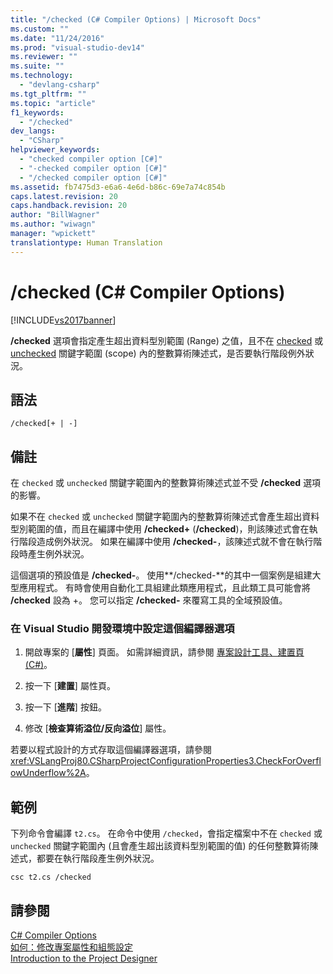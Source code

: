 ```yaml
---
title: "/checked (C# Compiler Options) | Microsoft Docs"
ms.custom: ""
ms.date: "11/24/2016"
ms.prod: "visual-studio-dev14"
ms.reviewer: ""
ms.suite: ""
ms.technology: 
  - "devlang-csharp"
ms.tgt_pltfrm: ""
ms.topic: "article"
f1_keywords: 
  - "/checked"
dev_langs: 
  - "CSharp"
helpviewer_keywords: 
  - "checked compiler option [C#]"
  - "-checked compiler option [C#]"
  - "/checked compiler option [C#]"
ms.assetid: fb7475d3-e6a6-4e6d-b86c-69e7a74c854b
caps.latest.revision: 20
caps.handback.revision: 20
author: "BillWagner"
ms.author: "wiwagn"
manager: "wpickett"
translationtype: Human Translation
---
```

# /checked (C# Compiler Options)
[!INCLUDE[vs2017banner](../../../csharp/includes/vs2017banner.md)]

**\/checked** 選項會指定產生超出資料型別範圍 \(Range\) 之值，且不在 [checked](../../../csharp/language-reference/keywords/checked.md) 或 [unchecked](../../../csharp/language-reference/keywords/unchecked.md) 關鍵字範圍 \(scope\) 內的整數算術陳述式，是否要執行階段例外狀況。  
  
## 語法  
  
```  
/checked[+ | -]  
```  
  
## 備註  
 在 `checked` 或 `unchecked` 關鍵字範圍內的整數算術陳述式並不受 **\/checked** 選項的影響。  
  
 如果不在 `checked` 或 `unchecked` 關鍵字範圍內的整數算術陳述式會產生超出資料型別範圍的值，而且在編譯中使用 **\/checked\+** \(**\/checked**\)，則該陳述式會在執行階段造成例外狀況。  如果在編譯中使用 **\/checked\-**，該陳述式就不會在執行階段時產生例外狀況。  
  
 這個選項的預設值是 **\/checked\-**。  使用**\/checked\-**的其中一個案例是組建大型應用程式。  有時會使用自動化工具組建此類應用程式，且此類工具可能會將 **\/checked** 設為 \+。  您可以指定 **\/checked\-** 來覆寫工具的全域預設值。  
  
### 在 Visual Studio 開發環境中設定這個編譯器選項  
  
1.  開啟專案的 \[**屬性**\] 頁面。  如需詳細資訊，請參閱 [專案設計工具、建置頁 \(C\#\)](/visual-studio/ide/reference/build-page-project-designer-csharp)。  
  
2.  按一下 \[**建置**\] 屬性頁。  
  
3.  按一下 \[**進階**\] 按鈕。  
  
4.  修改 \[**檢查算術溢位\/反向溢位**\] 屬性。  
  
 若要以程式設計的方式存取這個編譯器選項，請參閱 <xref:VSLangProj80.CSharpProjectConfigurationProperties3.CheckForOverflowUnderflow%2A>。  
  
## 範例  
 下列命令會編譯 `t2.cs`。  在命令中使用 `/checked`，會指定檔案中不在 `checked` 或 `unchecked` 關鍵字範圍內 \(且會產生超出該資料型別範圍的值\) 的任何整數算術陳述式，都要在執行階段產生例外狀況。  
  
```  
csc t2.cs /checked  
```  
  
## 請參閱  
 [C\# Compiler Options](../../../csharp/language-reference/compiler-options/index.md)   
 [如何：修改專案屬性和組態設定](http://msdn.microsoft.com/zh-tw/e7184bc5-2f2b-4b4f-aa9a-3ecfcbc48b67)   
 [Introduction to the Project Designer](http://msdn.microsoft.com/zh-tw/898dd854-c98d-430c-ba1b-a913ce3c73d7)